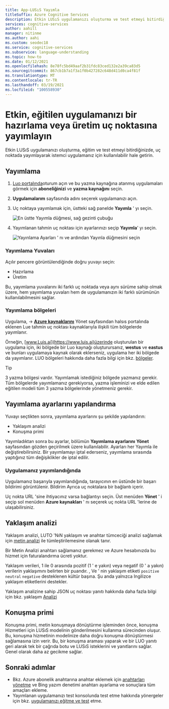 ```yaml
---
title: App-LUSıS Yayımla
titleSuffix: Azure Cognitive Services
description: Etkin LUSıS uygulamanızı oluşturma ve test etmeyi bitirdiğinizde, uç noktada yayımlayarak istemci uygulamanız için kullanılabilir hale getirin.
services: cognitive-services
author: aahill
manager: nitinme
ms.author: aahi
ms.custom: seodec18
ms.service: cognitive-services
ms.subservice: language-understanding
ms.topic: how-to
ms.date: 01/12/2021
ms.openlocfilehash: 8e78fc5bd49aaf2b31fdc83ced132e2a39ca83d5
ms.sourcegitcommit: 867cb1b7a1f3a1f0b427282c648d411d0ca4f81f
ms.translationtype: MT
ms.contentlocale: tr-TR
ms.lasthandoff: 03/19/2021
ms.locfileid: "100558930"
---
```

# <a name="publish-your-active-trained-app-to-a-staging-or-production-endpoint"></a>Etkin, eğitilen uygulamanızı bir hazırlama veya üretim uç noktasına yayımlayın

Etkin LUSıS uygulamanızı oluşturma, eğitim ve test etmeyi bitirdiğinizde, uç noktada yayımlayarak istemci uygulamanız için kullanılabilir hale getirin.

## <a name="publishing"></a>Yayımlama
1. [Luo portalında](https://www.luis.ai)oturum açın ve bu yazma kaynağına atanmış uygulamaları görmek için **aboneliğinizi** ve **yazma kaynağını** seçin.
1. **Uygulamalarım** sayfasında adını seçerek uygulamanızı açın.
1. Uç noktaya yayımlamak için, üstteki sağ panelde **Yayımla** ' yı seçin.

    ![En üstte Yayımla düğmesi, sağ gezinti çubuğu](./media/luis-how-to-publish-app/publish-top-nav-bar.png)

1. Yayımlanan tahmin uç noktası için ayarlarınızı seçip **Yayımla**' yı seçin.

    ![Yayınlama Ayarları ' nı ve ardından Yayınla düğmesini seçin](./media/luis-how-to-publish-app/publish-pop-up.png)

### <a name="publishing-slots"></a>Yayımlama Yuvaları

Açılır pencere görüntülendiğinde doğru yuvayı seçin:

* Hazırlama
* Üretim

Bu, yayımlama yuvalarını iki farklı uç noktada veya aynı sürüme sahip olmak üzere, hem yayımlama yuvaları hem de uygulamanızın iki farklı sürümünün kullanılabilmesini sağlar.

### <a name="publishing-regions"></a>Yayımlama bölgeleri

Uygulama,   ->  **[Azure kaynaklarını](luis-how-to-azure-subscription.md#assign-a-resource-to-an-app)** Yönet sayfasından halsıs portalında eklenen Lue tahmin uç noktası kaynaklarıyla ilişkili tüm bölgelerde yayımlanır.

Örneğin, [www.Luis.ai](https://www.luis.ai)üzerinde oluşturulan bir uygulama için, iki bölgede bir Luo kaynağı oluşturursanız, **westus** ve **eastus** ve bunları uygulamaya kaynak olarak eklerseniz, uygulama her iki bölgede da yayımlanır. LUO bölgeleri hakkında daha fazla bilgi için bkz. [bölgeler](luis-reference-regions.md).

> [!TIP]
> 3 yazma bölgesi vardır. Yayımlamak istediğiniz bölgede yazmanız gerekir. Tüm bölgelerde yayımlamanız gerekiyorsa, yazma işleminizi ve elde edilen eğitilen modeli tüm 3 yazma bölgelerinde yönetmeniz gerekir.


## <a name="configuring-publish-settings"></a>Yayımlama ayarlarını yapılandırma

Yuvayı seçtikten sonra, yayımlama ayarlarını şu şekilde yapılandırın:

* Yaklaşım analizi
* Konuşma primi

Yayımladıktan sonra bu ayarlar, bölümün **Yayımlama ayarlarını** **Yönet** sayfasından gözden geçirilmek üzere kullanılabilir. Ayarları her Yayımla ile değiştirebilirsiniz. Bir yayımlamayı iptal ederseniz, yayımlama sırasında yaptığınız tüm değişiklikler de iptal edilir.

### <a name="when-your-app-is-published"></a>Uygulamanız yayımlandığında

Uygulamanız başarıyla yayımlandığında, tarayıcının en üstünde bir başarı bildirimi görüntülenir. Bildirim Ayrıca uç noktalara bir bağlantı içerir.

Uç nokta URL 'sine ihtiyacınız varsa bağlantıyı seçin. Üst menüden **Yönet** ' i seçip sol menüden **Azure kaynakları** ' nı seçerek uç nokta URL 'lerine de ulaşabilirsiniz.

## <a name="sentiment-analysis"></a>Yaklaşım analizi

<a name="enable-sentiment-analysis"></a>

Yaklaşım analizi, LUTO 'NıN yaklaşım ve anahtar tümceciği analizi sağlamak için [metin analizi](https://azure.microsoft.com/services/cognitive-services/text-analytics/) ile tümleştirilemesine olanak tanır.

Bir Metin Analizi anahtarı sağlamanız gerekmez ve Azure hesabınızda bu hizmet için faturalandırma ücreti yoktur.

Yaklaşım verileri, 1 ile 0 arasında pozitif (1 ' e yakın) veya negatif (0 ' a yakın) verilerin yaklaşımını belirten bir puandır. , Ve ' nin yaklaşım etiketi `positive` `neutral` `negative` desteklenen kültür başına. Şu anda yalnızca Ingilizce yaklaşım etiketlerini destekler.

Yaklaşım analizine sahip JSON uç noktası yanıtı hakkında daha fazla bilgi için bkz. yaklaşım [Analizi](luis-reference-prebuilt-sentiment.md)

## <a name="speech-priming"></a>Konuşma primi

Konuşma primi, metin konuşmaya dönüştürme işleminden önce, konuşma Hizmetleri için LUSıS modelinin gönderilmesini kullanma sürecinden oluşur. Bu, konuşma hizmetinin modelinize daha doğru konuşma dönüştürmesi sağlamasına izin verir. Bu, bir konuşma araması yaparak ve bir LUO yanıtı geri alarak tek bir çağrıda botu ve LUSıS isteklerini ve yanıtlarını sağlar. Genel olarak daha az gecikme sağlar.

## <a name="next-steps"></a>Sonraki adımlar

* Bkz. Azure abonelik anahtarına anahtar eklemek için [anahtarları yönetme](./luis-how-to-azure-subscription.md) ve Bing yazım denetimi anahtarı ayarlama ve sonuçlara tüm amaçları ekleme.
* Yayımlanan uygulamanızı test konsolunda test etme hakkında yönergeler için bkz. [uygulamanızı eğitme ve test](luis-interactive-test.md) etme.

